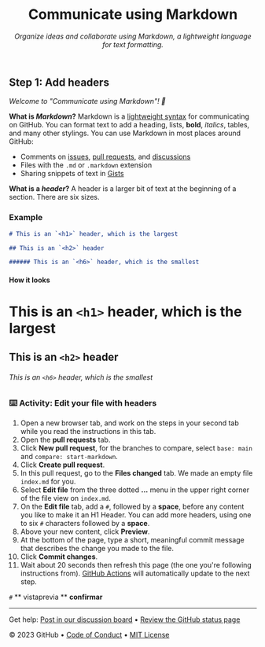 <header>

<!--
  <<< Author notes: Course header >>>
  Include a 1280×640 image, course title in sentence case, and a concise description in emphasis.
  In your repository settings: enable template repository, add your 1280×640 social image, auto delete head branches.
  Add your open source license, GitHub uses MIT license.
-->

# Communicate using Markdown

_Organize ideas and collaborate using Markdown, a lightweight language for text formatting._

</header>

<!--
  <<< Author notes: Step 1 >>>
  Choose 3-5 steps for your course.
  The first step is always the hardest, so pick something easy!
  Link to docs.github.com for further explanations.
  Encourage users to open new tabs for steps!
-->

## Step 1: Add headers

_Welcome to "Communicate using Markdown"! :wave:_

**What is _Markdown_?** Markdown is a [lightweight syntax](https://docs.github.com/github/writing-on-github/getting-started-with-writing-and-formatting-on-github/basic-writing-and-formatting-syntax) for communicating on GitHub. You can format text to add a heading, lists, **bold**, _italics_, tables, and many other stylings. You can use Markdown in most places around GitHub:

- Comments on [issues](https://docs.github.com/issues/tracking-your-work-with-issues/about-issues), [pull requests](https://docs.github.com/pull-requests/collaborating-with-pull-requests/proposing-changes-to-your-work-with-pull-requests/about-pull-requests), and [discussions](https://docs.github.com/discussions/collaborating-with-your-community-using-discussions/about-discussions)
- Files with the `.md` or `.markdown` extension
- Sharing snippets of text in [Gists](https://docs.github.com/github/writing-on-github/editing-and-sharing-content-with-gists/creating-gists)

**What is a _header_?** A header is a larger bit of text at the beginning of a section. There are six sizes.

### Example

```md
# This is an `<h1>` header, which is the largest

## This is an `<h2>` header

###### This is an `<h6>` header, which is the smallest
```

#### How it looks

# This is an `<h1>` header, which is the largest

## This is an `<h2>` header

###### This is an `<h6>` header, which is the smallest

### :keyboard: Activity: Edit your file with headers

1. Open a new browser tab, and work on the steps in your second tab while you read the instructions in this tab.
1. Open the **pull requests** tab.
1. Click **New pull request**, for the branches to compare, select `base: main` and `compare: start-markdown`.
1. Click **Create pull request**.
1. In this pull request, go to the **Files changed** tab. We made an empty file `index.md` for you.
1. Select **Edit file** from the three dotted **...** menu in the upper right corner of the file view on `index.md`.
1. On the **Edit file** tab, add a `#`, followed by a **space**, before any content you like to make it an H1 Header. You can add more headers, using one to six `#` characters followed by a **space**.
1. Above your new content, click **Preview**.
1. At the bottom of the page, type a short, meaningful commit message that describes the change you made to the file.
1. Click **Commit changes**.
1. Wait about 20 seconds then refresh this page (the one you're following instructions from). [GitHub Actions](https://docs.github.com/en/actions) will automatically update to the next step.

`#`   ** vistaprevia **  **confirmar**

<!--
  <<< Author notes: Footer >>>
  Add a link to get support, GitHub status page, code of conduct, license link.
-->

---

Get help: [Post in our discussion board](https://github.com/skills/.github/discussions) &bull; [Review the GitHub status page](https://www.githubstatus.com/)

&copy; 2023 GitHub &bull; [Code of Conduct](https://www.contributor-covenant.org/version/2/1/code_of_conduct/code_of_conduct.md) &bull; [MIT License](https://gh.io/mit)

</footer>
